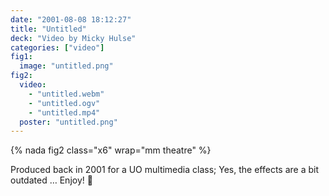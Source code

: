 ```yaml
---
date: "2001-08-08 18:12:27"
title: "Untitled"
deck: "Video by Micky Hulse"
categories: ["video"]
fig1:
  image: "untitled.png"
fig2:
  video:
    - "untitled.webm"
    - "untitled.ogv"
    - "untitled.mp4"
  poster: "untitled.png"
---
```


{% nada fig2 class="x6" wrap="mm theatre" %}

Produced back in 2001 for a UO multimedia class; Yes, the effects are a bit outdated … Enjoy! :metal:

